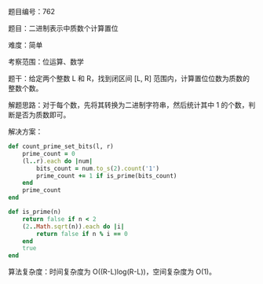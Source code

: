 题目编号：762

题目：二进制表示中质数个计算置位

难度：简单

考察范围：位运算、数学

题干：给定两个整数 L 和 R，找到闭区间 [L, R] 范围内，计算置位位数为质数的整数个数。

解题思路：对于每个数，先将其转换为二进制字符串，然后统计其中 1 的个数，判断是否为质数即可。

解决方案：

```ruby
def count_prime_set_bits(l, r)
    prime_count = 0
    (l..r).each do |num|
        bits_count = num.to_s(2).count('1')
        prime_count += 1 if is_prime(bits_count)
    end
    prime_count
end

def is_prime(n)
    return false if n < 2
    (2..Math.sqrt(n)).each do |i|
        return false if n % i == 0
    end
    true
end
```

算法复杂度：时间复杂度为 O((R-L)log(R-L))，空间复杂度为 O(1)。